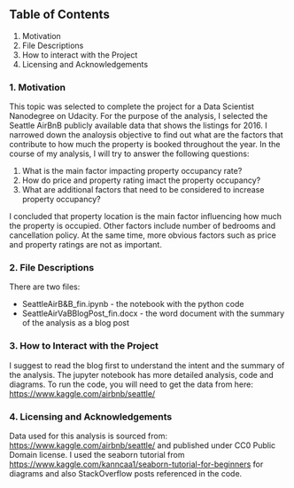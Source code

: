 
## Table of Contents

1. Motivation
2. File Descriptions
3. How to interact with the Project
4. Licensing and Acknowledgements

### 1. Motivation
This topic was selected to complete the project for a Data Scientist Nanodegree on Udacity. For the purpose of the analysis, I selected the Seattle AirBnB publicly available data that shows the listings for 2016. I narrowed down the analoysis objective to find out what are the factors that contribute to how much the property is booked throughout the year. In the course of my analysis, I will try to answer the following questions:

1. What is the main factor impacting property occupancy rate?
2. How do price and property rating imact the property occupancy?
3. What are additional factors that need to be considered to increase property occupancy?

I concluded that property location is the main factor influencing how much the property is occupied. Other factors include number of bedrooms and cancellation policy. At the same time, more obvious factors such as price and property ratings are not as important.

### 2. File Descriptions
There are two files:
- SeattleAirB&B_fin.ipynb - the notebook with the python code 
- SeattleAirVaBBlogPost_fin.docx - the word document with the summary of the analysis as a blog post

### 3. How to Interact with the Project
I suggest to read the blog first to understand the intent and the summary of the analysis. The jupyter notebook has more detailed analysis, code and diagrams. To run the code, you will need to get the data from here: https://www.kaggle.com/airbnb/seattle/

### 4. Licensing and Acknowledgements

Data used for this analysis is sourced from: https://www.kaggle.com/airbnb/seattle/ and published under CC0 Public Domain license. I used the seaborn tutorial from https://www.kaggle.com/kanncaa1/seaborn-tutorial-for-beginners for diagrams and also StackOverflow posts referenced in the code.

